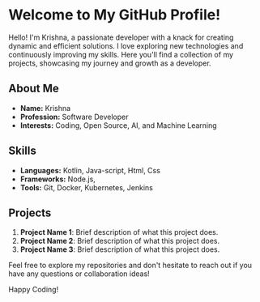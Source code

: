 # Welcome to My GitHub Profile!

Hello! I'm Krishna, a passionate developer with a knack for creating dynamic and efficient solutions. I love exploring new technologies and continuously improving my skills. Here you'll find a collection of my projects, showcasing my journey and growth as a developer.

## About Me

- **Name:** Krishna
- **Profession:** Software Developer
- **Interests:** Coding, Open Source, AI, and Machine Learning

## Skills

- **Languages:** Kotlin, Java-script, Html, Css
- **Frameworks:** Node.js,
- **Tools:** Git, Docker, Kubernetes, Jenkins

## Projects

1. **Project Name 1**: Brief description of what this project does.
2. **Project Name 2**: Brief description of what this project does.
3. **Project Name 3**: Brief description of what this project does.

Feel free to explore my repositories and don't hesitate to reach out if you have any questions or collaboration ideas!

Happy Coding!